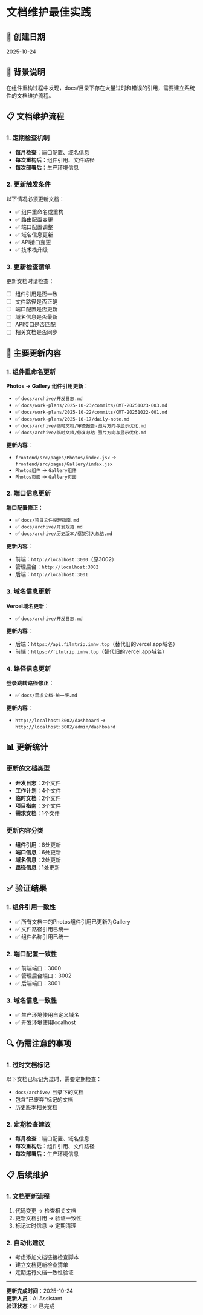 # 文档维护最佳实践

## 📅 创建日期
2025-10-24

## 🎯 背景说明
在组件重构过程中发现，docs/目录下存在大量过时和错误的引用，需要建立系统性的文档维护流程。

## 📋 文档维护流程

### 1. 定期检查机制
- **每月检查**：端口配置、域名信息
- **每次重构后**：组件引用、文件路径
- **每次部署后**：生产环境信息

### 2. 更新触发条件
以下情况必须更新文档：
- ✅ 组件重命名或重构
- ✅ 路由配置变更
- ✅ 端口配置调整
- ✅ 域名信息更新
- ✅ API接口变更
- ✅ 技术栈升级

### 3. 更新检查清单
更新文档时请检查：
- [ ] 组件引用是否一致
- [ ] 文件路径是否正确
- [ ] 端口配置是否更新
- [ ] 域名信息是否最新
- [ ] API接口是否匹配
- [ ] 相关文档是否同步

## 🔄 主要更新内容

### 1. 组件重命名更新
**Photos → Gallery 组件引用更新**：
- ✅ `docs/archive/开发日志.md`
- ✅ `docs/work-plans/2025-10-23/commits/CMT-20251023-003.md`
- ✅ `docs/work-plans/2025-10-22/commits/CMT-20251022-001.md`
- ✅ `docs/work-plans/2025-10-17/daily-note.md`
- ✅ `docs/archive/临时文档/审查报告-图片方向与显示优化.md`
- ✅ `docs/archive/临时文档/修复总结-图片方向与显示优化.md`

**更新内容**：
- `frontend/src/pages/Photos/index.jsx` → `frontend/src/pages/Gallery/index.jsx`
- `Photos组件` → `Gallery组件`
- `Photos页面` → `Gallery页面`

### 2. 端口信息更新
**端口配置修正**：
- ✅ `docs/项目文件整理指南.md`
- ✅ `docs/archive/开发规范.md`
- ✅ `docs/archive/历史版本/框架引入总结.md`

**更新内容**：
- 前端：`http://localhost:3000`（原3002）
- 管理后台：`http://localhost:3002`
- 后端：`http://localhost:3001`

### 3. 域名信息更新
**Vercel域名更新**：
- ✅ `docs/archive/开发日志.md`

**更新内容**：
- 后端：`https://api.filmtrip.imhw.top`（替代旧的vercel.app域名）
- 前端：`https://filmtrip.imhw.top`（替代旧的vercel.app域名）

### 4. 路径信息更新
**登录跳转路径修正**：
- ✅ `docs/需求文档-统一版.md`

**更新内容**：
- `http://localhost:3002/dashboard` → `http://localhost:3002/admin/dashboard`

## 📊 更新统计

### 更新的文档类型
- **开发日志**：2个文件
- **工作计划**：4个文件
- **临时文档**：2个文件
- **项目指南**：3个文件
- **需求文档**：1个文件

### 更新内容分类
- **组件引用**：8处更新
- **端口信息**：6处更新
- **域名信息**：2处更新
- **路径信息**：1处更新

## ✅ 验证结果

### 1. 组件引用一致性
- ✅ 所有文档中的Photos组件引用已更新为Gallery
- ✅ 文件路径引用已统一
- ✅ 组件名称引用已统一

### 2. 端口配置一致性
- ✅ 前端端口：3000
- ✅ 管理后台端口：3002
- ✅ 后端端口：3001

### 3. 域名信息一致性
- ✅ 生产环境使用自定义域名
- ✅ 开发环境使用localhost

## 🔍 仍需注意的事项

### 1. 过时文档标记
以下文档已标记为过时，需要定期检查：
- `docs/archive/` 目录下的文档
- 包含"已废弃"标记的文档
- 历史版本相关文档

### 2. 定期检查建议
- **每月检查**：端口配置、域名信息
- **每次重构后**：组件引用、文件路径
- **每次部署后**：生产环境信息

## 📋 后续维护

### 1. 文档更新流程
1. 代码变更 → 检查相关文档
2. 更新文档引用 → 验证一致性
3. 标记过时信息 → 定期清理

### 2. 自动化建议
- 考虑添加文档链接检查脚本
- 建立文档更新检查清单
- 定期运行文档一致性验证

---

**更新完成时间**：2025-10-24  
**更新人员**：AI Assistant  
**验证状态**：✅ 已完成

